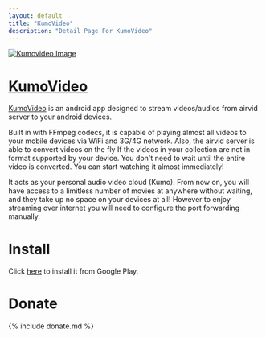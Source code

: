 ```yaml
---
layout: default
title: "KumoVideo"
description: "Detail Page For KumoVideo"
---
```


[<img alt='Kumovideo Image' src="http://lh4.ggpht.com/adgiks6ftVFmLS3IAP7K1D7VoSS_2D3-zU2gjJ5EJbfWTjSKlfEfzYQfCin-XRb0wdc=w100" />](https://play.google.com/store/apps/details?id=com.ezhang.kumovid)

# [KumoVideo](https://play.google.com/store/apps/details?id=com.ezhang.kumovid)

[KumoVideo](https://play.google.com/store/apps/details?id=com.ezhang.kumovid) is an android app designed to stream videos/audios from airvid server to your android devices.

Built in with FFmpeg codecs, it is capable of playing almost all videos to your mobile devices via WiFi and 3G/4G network. Also, the airvid server is able to convert videos on the fly If the videos in your collection are not in format supported by your device. You don't need to wait until the entire video is converted. You can start watching it almost immediately!

It acts as your personal audio video cloud (Kumo). From now on, you will have access to a limitless number of movies at anywhere without waiting, and they take up no space on your devices at all!
However to enjoy streaming over internet you will need to configure the port forwarding manually.

# Install

Click [here](https://play.google.com/store/apps/details?id=com.ezhang.kumovid) to install it from Google Play.

# Donate

{% include donate.md %}
